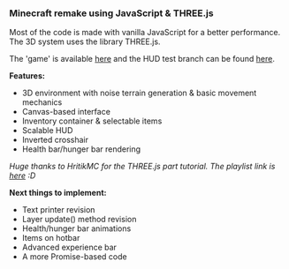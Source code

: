### Minecraft remake using JavaScript & THREE.js

Most of the code is made with vanilla JavaScript for a better performance.  
The 3D system uses the library THREE.js.  

The 'game' is available [here](https://matteoo34.github.io/minecraftjs) and the HUD test branch can be found [here](https://matteoo34.github.io/minecraftjs/branch/hud).

**Features:**
+ 3D environment with noise terrain generation & basic movement mechanics
+ Canvas-based interface
+ Inventory container & selectable items
+ Scalable HUD
+ Inverted crosshair
+ Health bar/hunger bar rendering

*Huge thanks to HritikMC for the THREE.js part tutorial. The playlist link is [here](https://www.youtube.com/playlist?list=PLEtXCX1lakbhq_01JKJILx90wLfdwrJig) :D*

**Next things to implement:**
+ Text printer revision
+ Layer update() method revision
+ Health/hunger bar animations
+ Items on hotbar
+ Advanced experience bar
+ A more Promise-based code
